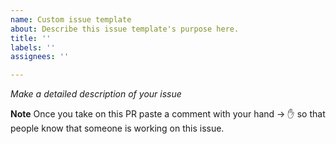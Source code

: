 ```yaml
---
name: Custom issue template
about: Describe this issue template's purpose here.
title: ''
labels: ''
assignees: ''

---
```


_Make a detailed description of your issue_


**Note**
Once you take on this PR paste a comment with your hand -> ✋ so that people know that someone is working on this issue.
